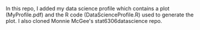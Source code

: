 In this repo, I added my data science profile which contains a plot (MyProfile.pdf) and the R code (DataScienceProfile.R) used to generate the plot. I also cloned Monnie McGee's stat6306datascience repo.